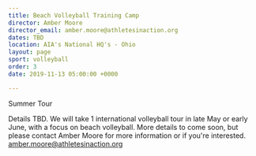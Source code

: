 ```yaml
---
title: Beach Volleyball Training Camp
director: Amber Moore
director_email: amber.moore@athletesinaction.org
dates: TBD
location: AIA's National HQ's - Ohio
layout: page
sport: volleyball
order: 3
date: 2019-11-13 05:00:00 +0000

---
```

Summer Tour

Details TBD. We will take 1 international volleyball tour in late May or early June, with a focus on beach volleyball. More details to come soon, but please contact Amber Moore for more information or if you're interested. [amber.moore@athletesinaction.org](mailto:amber.moore@athletesinaction.org)